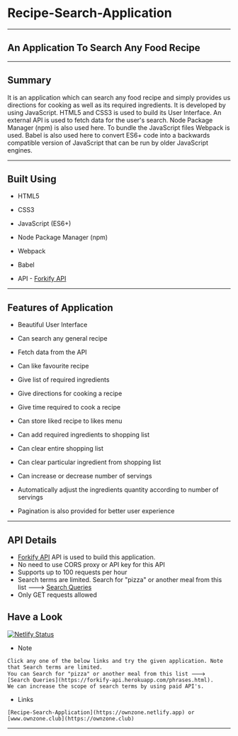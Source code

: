 # Recipe-Search-Application
***

## An Application To Search Any Food Recipe 
***

## Summary

It is an application which can search any food recipe and simply provides us directions for cooking as well as its required ingredients.
It is developed by using JavaScript. HTML5 and CSS3 is used to build its User Interface. An external API is used to fetch data for the user's search. 
Node Package Manager (npm) is also used here. To bundle the JavaScript files Webpack is used. 
Babel is also used here to convert ES6+ code into a backwards compatible version of JavaScript that can be run by older JavaScript engines.
***

## Built Using 

* HTML5

* CSS3

* JavaScript (ES6+)

* Node Package Manager (npm)

* Webpack

* Babel

* API - [Forkify API](https://forkify-api.herokuapp.com)
***

## Features of Application

* Beautiful User Interface

* Can search any general recipe 

* Fetch data from the API

* Can like favourite recipe

* Give list of required ingredients

* Give directions for cooking a recipe

* Give time required to cook a recipe

* Can store liked recipe to likes menu

* Can add required ingredients to shopping list

* Can clear entire shopping list

* Can clear particular ingredient from shopping list

* Can increase or decrease number of servings

* Automatically adjust the ingredients quantity according to number of servings

* Pagination is also provided for better user experience
***

## API Details

* [Forkify API](https://forkify-api.herokuapp.com) API is used to build this application.
* No need to use CORS proxy or API key for this API
* Supports up to 100 requests per hour
* Search terms are limited. Search for "pizza" or another meal from this list 🡒 [Search Queries](https://forkify-api.herokuapp.com/phrases.html)
* Only GET requests allowed

## Have a Look 
[![Netlify Status](https://api.netlify.com/api/v1/badges/e9c76589-6fef-4a96-89c6-3696097da1e1/deploy-status)](https://app.netlify.com/sites/ownzone/deploys)

* Note
```
Click any one of the below links and try the given application. Note that Search terms are limited.
You can Search for "pizza" or another meal from this list 🡒 [Search Queries](https://forkify-api.herokuapp.com/phrases.html).
We can increase the scope of search terms by using paid API's.
```

* Links 
```
[Recipe-Search-Application](https://ownzone.netlify.app) or [www.ownzone.club](https://ownzone.club)
```
***






